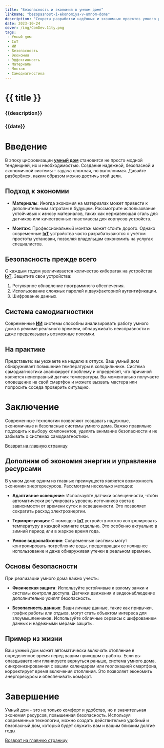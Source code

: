 ```yaml
---
title: "Безопасность и экономия в умном доме"
linkname: "bezopasnost-i-ekonomiya-v-umnom-dome"
description: "Секреты разработки надёжных и экономных проектов умного дома с IoT и ИИ"
date: 2023-10-24
cover: /img/ComDev.11ty.png
tags:
 - Умный дом
 - IoT
 - ИИ
 - Безопасность
 - Экономия
 - Эффективность
 - Материалы
 - Монтаж
 - Самодиагностика
---
```


# {{ title }}
### {{description}}
### {{date}}

# Введение

В эпоху цифровизации **[умный дом](/)** становится не просто модной тенденцией, но и необходимостью. Создание надежной, безопасной и экономичной системы – задача сложная, но выполнимая. Давайте разберёмся, каким образом можно достичь этой цели.

## Подход к экономии

* **Материалы**: Иногда экономия на материалах может привести к дополнительным затратам в будущем. Рассмотрите использование устойчивых к износу материалов, таких как нержавеющая сталь для датчиков или качественные пластмассы для корпусов устройств.

* **Монтаж**: Профессиональный монтаж может стоить дорого. Однако современные **[IoT](/)** устройства часто разрабатываются с учётом простоты установки, позволяя владельцам сэкономить на услугах специалистов.

## Безопасность прежде всего

С каждым годом увеличивается количество кибератак на устройства **[IoT](/)**. Защитите свои устройства:

1. Регулярное обновление программного обеспечения.
1. Использование сложных паролей и двухфакторной аутентификации.
1. Шифрование данных.

## Система самодиагностики

Современные **[ИИ](/)** системы способны анализировать работу умного дома в режиме реального времени, обнаруживать неисправности и даже предсказывать возможные поломки.

## На практике

Представьте: вы уезжаете на неделю в отпуск. Ваш умный дом обнаруживает повышение температуры в холодильнике. Система самодиагностики анализирует проблему и определяет, что причиной является неисправный датчик температуры. Вы моментально получаете оповещение на свой смартфон и можете вызвать мастера или попросить соседа проверить ситуацию.

# Заключение

Современные технологии позволяют создавать надежные, экономичные и безопасные системы умного дома. Важно правильно подходить к выбору компонентов, уделять внимание безопасности и не забывать о системах самодиагностики.

[Возврат на главную страницу](/)

## Дополним об экономия энергии и управление ресурсами

В умном доме одним из главных преимуществ является возможность экономии энергоресурсов. Рассмотрим несколько методов:

* **Адаптивное освещение**: Используйте датчики освещенности, чтобы автоматически регулировать уровень источников света в зависимости от времени суток и освещенности. Это позволяет сократить расход электроэнергии.

* **Терморегуляция**: С помощью **[IoT](/)** устройств можно контролировать температуру в каждой комнате отдельно. Это особенно актуально в зимний период или в жаркое время года.

* **Умное водоснабжение**: Современные системы могут контролировать потребление воды, предотвращая ее излишнее использование и даже обнаруживая утечки в реальном времени.

## Основы безопасности 

При реализации умного дома важно учесть:

* **Физическая защита**: Используйте устойчивые к взлому замки и системы контроля доступа. Датчики движения и видеонаблюдение дополнительно усилят безопасность.

* **Безопасность данных**: Ваши личные данные, такие как привычки, график работы или отдыха, могут стать объектом интереса для злоумышленников. Используйте облачные сервисы с шифрованием данных и надежными мерами защиты.

## Пример из жизни

Ваш умный дом может автоматически включать отопление в определенное время перед вашим приходом с работы. Если вы опаздываете или планируете вернуться раньше, система умного дома, синхронизированная с вашим календарем или геолокацией смартфона, корректирует время включения отопления. Это позволяет экономить энергоресурсы и обеспечивать комфорт.

# Завершение

Умный дом - это не только комфорт и удобство, но и значительная экономия ресурсов, повышенная безопасность. Используя современные технологии, можно создать действительно удобный и безопасный дом, который будет служить вам и вашим близким долгие годы.

[Возврат на главную страницу](/)
